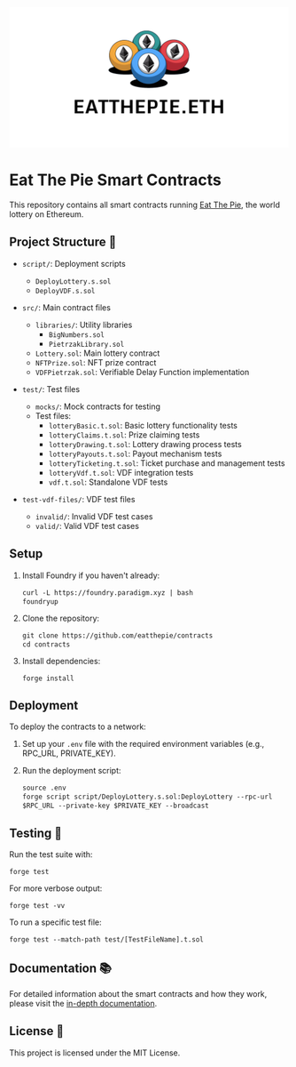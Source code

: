 ![Eat The Pie](https://github.com/eatthepie/docs/blob/main/static/img/header.png)

# Eat The Pie Smart Contracts

This repository contains all smart contracts running [Eat The Pie](https://www.eatthepie.xyz), the world lottery on Ethereum.

## Project Structure 📂

- `script/`: Deployment scripts

  - `DeployLottery.s.sol`
  - `DeployVDF.s.sol`

- `src/`: Main contract files

  - `libraries/`: Utility libraries
    - `BigNumbers.sol`
    - `PietrzakLibrary.sol`
  - `Lottery.sol`: Main lottery contract
  - `NFTPrize.sol`: NFT prize contract
  - `VDFPietrzak.sol`: Verifiable Delay Function implementation

- `test/`: Test files

  - `mocks/`: Mock contracts for testing
  - Test files:
    - `lotteryBasic.t.sol`: Basic lottery functionality tests
    - `lotteryClaims.t.sol`: Prize claiming tests
    - `lotteryDrawing.t.sol`: Lottery drawing process tests
    - `lotteryPayouts.t.sol`: Payout mechanism tests
    - `lotteryTicketing.t.sol`: Ticket purchase and management tests
    - `lotteryVdf.t.sol`: VDF integration tests
    - `vdf.t.sol`: Standalone VDF tests

- `test-vdf-files/`: VDF test files
  - `invalid/`: Invalid VDF test cases
  - `valid/`: Valid VDF test cases

## Setup

1. Install Foundry if you haven't already:

   ```
   curl -L https://foundry.paradigm.xyz | bash
   foundryup
   ```

2. Clone the repository:

   ```
   git clone https://github.com/eatthepie/contracts
   cd contracts
   ```

3. Install dependencies:
   ```
   forge install
   ```

## Deployment

To deploy the contracts to a network:

1. Set up your `.env` file with the required environment variables (e.g., RPC_URL, PRIVATE_KEY).

2. Run the deployment script:
   ```
   source .env
   forge script script/DeployLottery.s.sol:DeployLottery --rpc-url $RPC_URL --private-key $PRIVATE_KEY --broadcast
   ```

## Testing 🧪

Run the test suite with:

```
forge test
```

For more verbose output:

```
forge test -vv
```

To run a specific test file:

```
forge test --match-path test/[TestFileName].t.sol
```

## Documentation 📚

For detailed information about the smart contracts and how they work, please visit the [in-depth documentation](https://docs.eatthepie.xyz).

## License 📜

This project is licensed under the MIT License.
